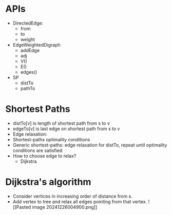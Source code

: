 
# APIs
- DirectedEdge:
	- from
	- to
	- weight
- EdgeWeightedDigraph
	- addEdge
	- adj
	- V()
	- E()
	- edges()
- SP
	- distTo
	- pathTo

# Shortest Paths
- distTo[v] is length of shortest path from s to v
- edgeTo[v] is last edge on shortest path from s to v
- Edge relaxation:
- Shortest-paths optimality conditions
- Generic shortest-paths: edge relaxation for distTo, repeat until optimality conditions are satisfied
- How to choose edge to relax?
	- Dijkstra


# Dijkstra's algorithm
- Consider vertices in increasing order of distance from s.
- Add vertex to tree and relax all edges pointing from that vertex.
![[Pasted image 20241226004900.png]]